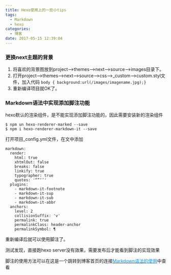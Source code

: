 ```yaml
---
title: Hexo使用上的一些小tips
tags:
  - Markdown
  - hexo
categories:
  - 博客
date: 2017-05-15 12:39:04
---
```


### 更换next主题的背景
1. 将喜欢的背景图放到project-->themes-->next-->source-->images目录下。
2. 打开project-->themes-->next-->source-->css-->_custom-->custom.styl文件，加入代码
`body { background:url(/images/imagename.jpg);}`
3. 重新编译项目就OK了。

<!-- more -->

### Markdown语法中实现添加脚注功能
hexo默认的渲染组件，是不能实现添加脚注功能的，因此需要安装新的渲染组件
```
$ npm un hexo-renderer-marked --save
$ npm i hexo-renderer-markdown-it --save
```

打开项目_config.yml文件，在文中添加
```
markdown:
  render:
    html: true
    xhtmlOut: false
    breaks: false
    linkify: true
    typographer: true
    quotes: '“”‘’'
  plugins:
    - markdown-it-footnote
    - markdown-it-sup
    - markdown-it-sub
    - markdown-it-abbr
  anchors:
    level: 2
    collisionSuffix: 'v'
    permalink: true
    permalinkClass: header-anchor
    permalinkSymbol: ¶
```
重新编译后就可以使用脚注了。

测试发现，直接跑hexo server没有效果，需要发布后才能看到脚注的实现效果

脚注的使用方法可以在这是一个跳转到博客首页的连接[<font color=#0099ff>Markdown语法的使用</font>](http://www.lieeber.com/2017/01/22/markdown%E8%AF%AD%E6%B3%95%E7%9A%84%E4%BD%BF%E7%94%A8/ "Markdown语法的使用")中查看

